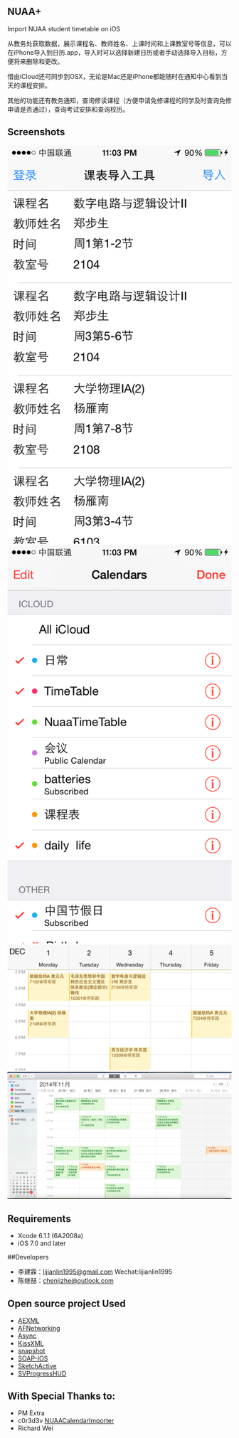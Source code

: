 ## NUAA+

Import NUAA student timetable on iOS

从教务处获取数据，展示课程名、教师姓名、上课时间和上课教室号等信息，可以在iPhone导入到日历.app，导入时可以选择新建日历或者手动选择导入目标，方便将来删除和更改。

借由iCloud还可同步到OSX，无论是Mac还是iPhone都能随时在通知中心看到当天的课程安排。

其他的功能还有教务通知，查询修读课程（方便申请免修课程的同学及时查询免修申请是否通过），查询考试安排和查询校历。

## Screenshots

![Image](Screenshots/IMG_5191.PNG "Image")
![Image](Screenshots/IMG_5192.PNG "Image")
![Image](Screenshots/IMG_5193.PNG "Image")
![Image](Screenshots/OSXScreenshot.png "Image")

## Requirements

- Xcode 6.1.1 (6A2008a)
- iOS 7.0 and later

##Developers
- 李建霖：lijianlin1995@gmail.com Wechat:lijianlin1995
- 陈继喆：chenjizhe@outlook.com

##  Open source project Used

- [AEXML](https://github.com/tadija/AEXML)
- [AFNetworking](https://github.com/afnetworking/afnetworking)
- [Async](https://github.com/duemunk/Async)
- [KissXML](https://github.com/robbiehanson/KissXML)
- [snapshot](https://github.com/KrauseFx/snapshot)
- [SOAP-IOS](https://github.com/xujialiang/SOAP-IOS)
- [SketchActive](http://aegeank.com/sketchactive/)
- [SVProgressHUD](https://github.com/TransitApp/SVProgressHUD)

## With Special Thanks to:
- PM Extra 
- c0r3d3v [NUAACalendarImporter](https://github.com/c0r3d3v/NUAACalendarImporter)
- Richard Wei

